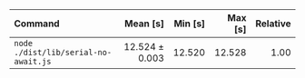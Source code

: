| Command | Mean [s] | Min [s] | Max [s] | Relative |
|:---|---:|---:|---:|---:|
| `node ./dist/lib/serial-no-await.js` | 12.524 ± 0.003 | 12.520 | 12.528 | 1.00 |
